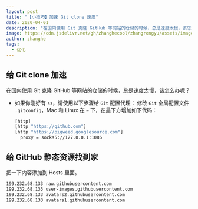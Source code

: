 ```yaml
---
layout: post
title: "【小技巧】加速 Git clone 速度"
date: 2020-04-01
description: "在国内使用 Git 克隆 GitHub 等网站的仓储的时候，总是速度太慢，该怎么办呢？"
image: https://cdn.jsdelivr.net/gh/zhanghecool/zhangrongyu/assets/images/optimization-git-speed-up.jpg
author: zhanghe
tags:
  - 优化
---
```


## 给 Git clone 加速

在国内使用 Git 克隆 GitHub 等网站的仓储的时候，总是速度太慢，该怎么办呢？

- 如果你刚好有 `ss`，请使用以下步骤给 `Git` 配置代理：
  修改 `Git` 全局配置文件 `.gitconfig`，Mac 和 Linux 在 `~` 下，在最下方增加如下代码：
  ```bash
  [http]
  [http "https://github.com"]
  [http "https://pigweed.googlesource.com"]
    proxy = socks5://127.0.0.1:1086
  ```

## 给 GitHub 静态资源找到家

把一下内容添加到 Hosts 里面。

```bash
199.232.68.133 raw.githubusercontent.com
199.232.68.133 user-images.githubusercontent.com
199.232.68.133 avatars2.githubusercontent.com
199.232.68.133 avatars1.githubusercontent.com
```
